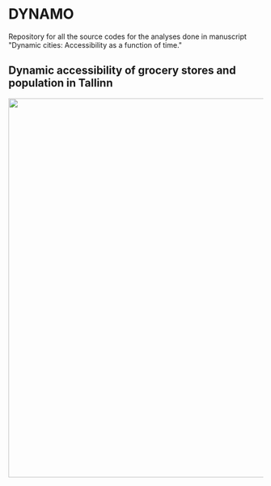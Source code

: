 # DYNAMO
Repository for all the source codes for the analyses done in manuscript "Dynamic cities: Accessibility as a function of time."

## Dynamic accessibility of grocery stores and population in Tallinn

<img src="img/DYNAMO_24H_anim_access_pop.gif" width="750" >

